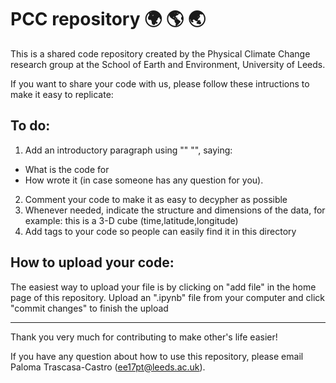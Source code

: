 # PCC repository :earth_africa: :earth_americas: :earth_asia:

This is a shared code repository created by the Physical Climate Change research group 
at the School of Earth and Environment, University of Leeds.

If you want to share your code with us, please follow these intructions to make it easy to replicate:

## To do:
1) Add an introductory paragraph using "" "", saying:
  - What is the code for
  - How wrote it (in case someone has any question for you).
2) Comment your code to make it as easy to decypher as possible
3) Whenever needed, indicate the structure and dimensions of the data, for example: this is a 3-D cube (time,latitude,longitude)
4) Add tags to your code so people can easily find it in this directory


## How to upload your code:
The easiest way to upload your file is by clicking on "add file" in the home page of this repository. Upload an ".ipynb" file from your computer and click "commit changes" to finish the upload

----------------
Thank you very much for contributing to make other's life easier!

If you have any question about how to use this repository, please email Paloma Trascasa-Castro (ee17pt@leeds.ac.uk).
